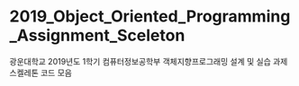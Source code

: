 # 2019_Object_Oriented_Programming_Assignment_Sceleton
광운대학교 2019년도 1학기 컴퓨터정보공학부 객체지향프로그래밍 설계 및 실습 과제 스켈레톤 코드 모음
